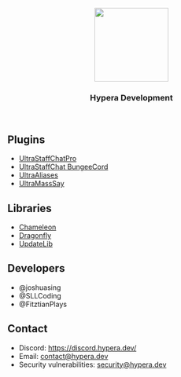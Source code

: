 <p align="center">
  <img src="https://github.com/HyperaOfficial/.github/blob/master/hypera-icon@2x.png" height="150">
  <h3 align="center">Hypera Development</h3>
</p>
<br>

## Plugins
 - [UltraStaffChatPro](https://www.spigotmc.org/resources/80461/)
 - [UltraStaffChat BungeeCord](https://www.spigotmc.org/resources/68956/)
 - [UltraAliases](https://www.spigotmc.org/resources/84499/)
 - [UltraMassSay](https://www.spigotmc.org/resources/71997/)

## Libraries
 - [Chameleon](https://github.com/HyperaOfficial/Chameleon/)
 - [Dragonfly](https://github.com/HyperaOfficial/Dragonfly/)
 - [UpdateLib](https://github.com/HyperaOfficial/UpdateLib/)

## Developers
 - @joshuasing
 - @SLLCoding
 - @FitztianPlays


## Contact
 - Discord: https://discord.hypera.dev/
 - Email: [contact@hypera.dev](mailto:contact@hypera.dev)
 - Security vulnerabilities: [security@hypera.dev](mailto:security@hypera.dev)
